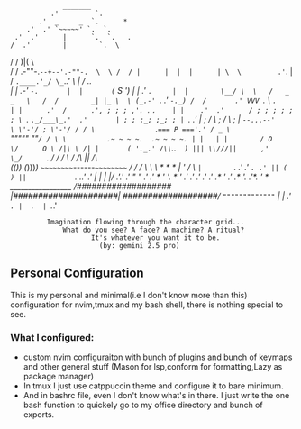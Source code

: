                  _______
              .'         `.
           .'  _     _  `.      *
        .'  .' `~~~~~' `.  `.
     .'  .'      |      `.  `.   .
    /  .'        |        `.  \
   /  /         )|(         \  \
  /  / .-""-.`--+--'.-""-.  \  \
 /  / |      |  |  |      | \  \         .'`.
|  /  `.____.'_/ \_`.____.'  \  |        / .. \
|  |       .-'     `-.       |  |       (` S ')
|  |     .'           `.     |  |        \__/
 \  \   /   _       _   \   /  /        _| |_
  \  \ (_.-' `.   .' `-._) /  /       .' VVV `.
   \  `.      | |      .'  /      .', ; ; ; ,'.
    `.  `.    | |    .'  .'      / ; ; ; ; ; ; \
      `.  `._/___\_.'  .'       | ; ; ;_; ;_; ; |
        `._         _.'        | ; / \ ; / \ ; |
           `--...--'            \ \'-'/ ; \'-'/ /
              / \               `.`=== P ==='.'
             / _ \                 `""""" ""`
            / / \ \          .~ ~ ~ ~.  .~ ~ ~ ~.
           | |   | |        / O      \/      O \
          /|\ \ /| |       ( '._.' /\\ `._.`   )
         ||| \\///||      ,'       \_/       `.
        /_ _\/ \/_ _\    /   /\     ||     /\   \
       (_(_)) (_)))_)   `~~~~~~~~`------`~~~~~~~~`
      / / /    \ \ \       *       *       *
     | ' /      \ ` |         `. .' .' `. .'
     || (        ) ||            `. .*.' .'
      \| |      | |/             .'.' .'
        "        "             .' .' * ' '.
                            * ' .' .*' .' .'
                                .' .* ' .'
                              .* '. .'*. ' *
                             _________________
                           /###################\
                          |#####################|
                          \###################/
                             `"""""""""""""`
                                   | |
                                 .' `.
                                |  .  |
                                 `._.'

             Imagination flowing through the character grid...
                 What do you see? A face? A machine? A ritual?
                        It's whatever you want it to be.
                          (by: gemini 2.5 pro)
## Personal Configuration  

This is my personal and minimal(i.e I don't know more than this) configuration for nvim,tmux and my bash shell, there is nothing special to see.

### What I configured:

- custom nvim configuraiton with bunch of plugins and bunch of keymaps and other
  general stuff (Mason for lsp,conform for formatting,Lazy as package manager)
- In tmux I just use catppuccin theme and configure it to bare minimum.
- And in bashrc file, even I don't know what's in there. I just write the one bash function to quickely go to my office directory and bunch of exports.


